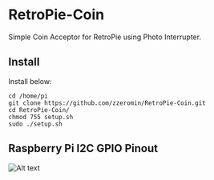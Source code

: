 # RetroPie-Coin
Simple Coin Acceptor for RetroPie using Photo Interrupter.

## Install
Install below:
<pre><code>cd /home/pi
git clone https://github.com/zzeromin/RetroPie-Coin.git
cd RetroPie-Coin/
chmod 755 setup.sh
sudo ./setup.sh
</code></pre>

## Raspberry Pi I2C GPIO Pinout
![Alt text](https://i.imgur.com/JizD7iz.png)
